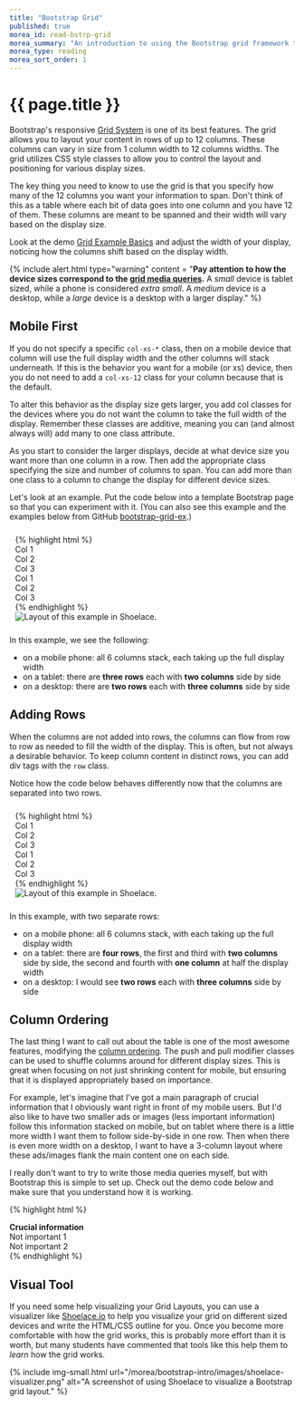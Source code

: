 ```yaml
---
title: "Bootstrap Grid"
published: true
morea_id: read-bstrp-grid
morea_summary: "An introduction to using the Bootstrap grid framework to layout a responsive web site."
morea_type: reading
morea_sort_order: 1
---
```


# {{ page.title }}
Bootstrap's responsive [Grid System](http://getbootstrap.com/css/#grid) is one of its best features.  The grid allows you to layout your content in rows of up to 12 columns.  These columns can vary in size from 1 column width to 12 columns widths.  The grid utilizes CSS style classes to allow you to control the layout and positioning for various display sizes.

The key thing you need to know to use the grid is that you specify how many of the 12 columns you want your information to span.  Don't think of this as a table where each bit of data goes into one column and you have 12 of them.  These columns are meant to be spanned and their width will vary based on the display size.

Look at the demo [Grid Example Basics](http://getbootstrap.com/css/#grid-example-basic) and adjust the width of your display, noticing how the columns shift based on the display width.  

{% include alert.html type="warning"
   content = "__Pay attention to how the device sizes correspond to the [grid media queries](http://getbootstrap.com/css/#grid-media-queries).__
   A *small* device is tablet sized, while a phone is considered *extra small*. A *medium* device is a desktop, while a *large* device is a desktop with a larger display."
%}

## Mobile First
If you do not specify a specific `col-xs-*` class, then on a mobile device that column will use the full display width and the other columns will stack underneath.  If this is the behavior you want for a mobile (or xs) device, then you do not need to add a `col-xs-12` class for your column because that is the default.  

To alter this behavior as the display size gets larger, you add col classes for the devices where you do not want the column to take the full width of the display.  Remember these classes are additive, meaning you can (and almost always will) add many to one class attribute.

As you start to consider the larger displays, decide at what device size you want more than one column in a row.  Then add the appropriate class specifying the size and number of columns to span.  You can add more than one class to a column to change the display for different device sizes.  

Let's look at an example.  Put the code below into a template Bootstrap page so that you can experiment with it.  (You can also see this example and the examples below from GitHub [bootstrap-grid-ex](https://github.com/htc-ccis1301/bootstrap-grid-ex).)

<div style="padding:10px">
<div class="row">
<div class="col-xs-12 col-md-6">
  {% highlight html %}
  <div class="container">
    <div class="row">
      <div class="col-sm-6 col-md-4"> Col 1 </div>
      <div class="col-sm-6 col-md-4"> Col 2 </div>
      <div class="col-sm-6 col-md-4"> Col 3 </div>
      <div class="col-sm-6 col-md-4"> Col 1 </div>
      <div class="col-sm-6 col-md-4"> Col 2 </div>
      <div class="col-sm-6 col-md-4"> Col 3 </div>
    </div>
  </div>
  {% endhighlight %}
</div>
<div class="col-xs-12 col-md-6">
  <img class="img-responsive" src="{{ "/morea/bootstrap-intro/images/ex-grid-shoelace.png" | prepend:site.baseurl }}" alt="Layout of this example in Shoelace.">
</div>
</div>
</div>

In this example, we see the following:

 - on a mobile phone: all 6 columns stack, each taking up the full display width
 - on a tablet: there are __three rows__ each with __two columns__ side by side
 - on a desktop: there are __two rows__ each with __three columns__ side by side


## Adding Rows
When the columns are not added into rows, the columns can flow from row to row as needed to fill the width of the display.  This is often, but not always a desirable behavior.  To keep column content in distinct rows, you can add div tags with the `row` class.

Notice how the code below behaves differently now that the columns are separated into two rows.

<div style="padding:10px">
<div class="row">
<div class="col-xs-12 col-md-6">
  {% highlight html %}
  <div class="container">
    <div class="row">
      <div class="col-sm-6 col-md-4"> Col 1 </div>
      <div class="col-sm-6 col-md-4"> Col 2 </div>
      <div class="col-sm-6 col-md-4"> Col 3 </div>
    </div>
    <div class="row">
      <div class="col-sm-6 col-md-4"> Col 1 </div>
      <div class="col-sm-6 col-md-4"> Col 2 </div>
      <div class="col-sm-6 col-md-4"> Col 3 </div>
    </div>
  </div>
  {% endhighlight %}
</div>
<div class="col-xs-12 col-md-6">
  <img class="img-responsive" src="{{ "/morea/bootstrap-intro/images/ex-grid-rows-shoelace.png" | prepend:site.baseurl }}" alt="Layout of this example in Shoelace.">
</div>
</div>
</div>


In this example, with two separate rows:

- on a mobile phone: all 6 columns stack, with each taking up the full display width
- on a tablet: there are __four rows__, the first and third with __two columns__ side by side, the second and fourth with __one column__ at half the display width
- on a desktop: I would see __two rows__ each with __three columns__ side by side

## Column Ordering
The last thing I want to call out about the table is one of the most awesome features, modifying the [column ordering](http://getbootstrap.com/css/#grid-column-ordering).  The push and pull modifier classes can be used to shuffle columns around for different display sizes.  This is great when focusing on not just shrinking content for mobile, but ensuring that it is displayed appropriately based on importance.

For example, let's imagine that I've got a main paragraph of crucial information that I obviously want right in front of my mobile users.  But I'd also like to have two smaller ads or images (less important information) follow this information stacked on mobile, but on tablet where there is a little more width I want them to follow side-by-side in one row.  Then when there is even more width on a desktop, I want to have a 3-column layout where these ads/images flank the main content one on each side.  

I really don't want to try to write those media queries myself, but with Bootstrap this is simple to set up.  Check out the demo code below and make sure that you understand how it is working.

{% highlight html %}
<div class="container">
  <div class="row">
    <div class="col-sm-12 col-md-push-3 col-md-6">
      <b>Crucial information</b>
    </div>
    <div class="col-sm-6 col-md-pull-6 col-md-3">
      Not important 1
    </div>
    <div class="col-sm-6 col-md-3">
      Not important 2
    </div>
  </div>
</div>
{% endhighlight %}

## Visual Tool
If you need some help visualizing your Grid Layouts, you can use a visualizer like [Shoelace.io](http://shoelace.io/) to help you visualize your grid on different sized devices and write the HTML/CSS outline for you. Once you become more comfortable with how the grid works, this is probably more effort than it is worth, but many students have commented that tools like this help them to *learn* how the grid works.

{% include img-small.html
    url="/morea/bootstrap-intro/images/shoelace-visualizer.png"
    alt="A screenshot of using Shoelace to visualize a Bootstrap grid layout."
%}
